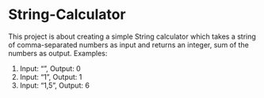 # String-Calculator
This project is about creating a simple String calculator which takes a string of comma-separated numbers as input and returns an integer, sum of the numbers as output.
Examples:
1. Input: “”, Output: 0
2. Input: “1”, Output: 1
3. Input: “1,5”, Output: 6
